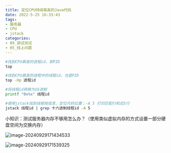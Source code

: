 ```yaml
---
title: 定位CPU持续飙高的Java代码
date: 2022-5-25 16:33:43
tags: 
- 服务器
- CPU
- jstack
categories:
- 09_调试测试
- 05_线上问题
---
```




```bash
#找到CPU飙高的进程id，即PID
top

#找到CPU飙高的进程中的线程id，也是PID
top -Hp 进程id

#将线程id转换为16进制
printf "0x%x" 线程id

#使用jstack找到线程栈信息，定位代码位置；-A 5 打印匹配行和后5行
jstack 线程id | grep 十六进制线程id -A 5
```





小知识：测试服务器内存不够用怎么办？（使用类似虚拟内存的方式设置一部分硬盘空间为交换内存）

![image-20240929171434533](https://jy-imgs.oss-cn-beijing.aliyuncs.com/img/20240929171443.png)



![image-20240929171539325](https://jy-imgs.oss-cn-beijing.aliyuncs.com/img/20240929171540.png)